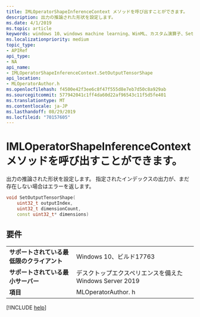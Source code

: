 ```yaml
---
title: IMLOperatorShapeInferenceContext メソッドを呼び出すことができます。
description: 出力の推論された形状を設定します。
ms.date: 4/1/2019
ms.topic: article
keywords: windows 10、windows machine learning、WinML、カスタム演算子、Setoutput整理 Sorshape
ms.localizationpriority: medium
topic_type:
- APIRef
api_type:
- NA
api_name:
- IMLOperatorShapeInferenceContext.SetOutputTensorShape
api_location:
- MLOperatorAuthor.h
ms.openlocfilehash: f4500e42f3ee6c8f47f555d8e7eb7d50c8a929ab
ms.sourcegitcommit: 577942041c1ff4da60d22af96543c11f5d5fe401
ms.translationtype: MT
ms.contentlocale: ja-JP
ms.lasthandoff: 08/29/2019
ms.locfileid: "70157605"
---
```

# <a name="imloperatorshapeinferencecontextsetoutputtensorshape-method"></a>IMLOperatorShapeInferenceContext メソッドを呼び出すことができます。

出力の推論された形状を設定します。 指定されたインデックスの出力が、まだ存在しない場合はエラーを返します。

```cpp
void SetOutputTensorShape(
    uint32_t outputIndex,
    uint32_t dimensionCount,
    const uint32_t* dimensions)
```

## <a name="requirements"></a>要件

| | |
|-|-|
| **サポートされている最低限のクライアント** | Windows 10、ビルド17763 |
| **サポートされている最小サーバー** | デスクトップエクスペリエンスを備えた Windows Server 2019 |
| **項目** | MLOperatorAuthor. h |

[!INCLUDE [help](../../includes/get-help.md)]
